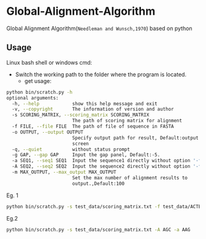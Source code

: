 Global-Alignment-Algorithm
==================================================================================
Global Alignment Algorithm(`Needleman and Wunsch,1970`) based on python  
  
Usage
----------------------
Linux bash shell or windows cmd:  

* Switch the working path to the folder where the program is located.  
  * get usage:
```Bash
python bin/scratch.py -h  
optional arguments:  
  -h, --help            show this help message and exit  
  -v, --copyright       The information of version and author  
  -s SCORING_MATRIX, --scoring_matrix SCORING_MATRIX  
                        The path of scoring matrix for alignment  
  -f FILE, --file FILE  The path of file of sequence in FASTA  
  -o OUTPUT, --output OUTPUT  
                        Specify output path for result, Default:output on  
                        screen  
  -q, --quiet           without status prompt  
  -g GAP, --gap GAP     Input the gap panel, Default:-5.  
  -a SEQ1, --seq1 SEQ1  Input the sequence1 directly without option '-f'  
  -A SEQ2, --seq2 SEQ2  Input the sequence2 directly without option '-f'  
  -m MAX_OUTPUT, --max_output MAX_OUTPUT  
                        Set the max number of alignment results to  
                        output.,Default:100  
 ```
  Eg. 1  
  ```Bash
  python bin/scratch.py -s test_data/scoring_matrix.txt -f test_data/ACTB.txt -o result.txt
  ```
  Eg.2  
  ```Bash
  python bin/scratch.py -s test_data/scoring_matrix.txt -A AGC -a AAG
  ```
